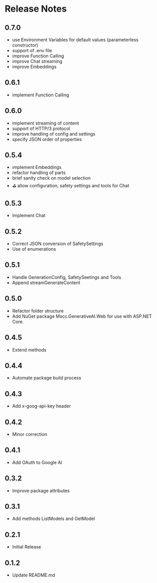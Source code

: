 # Release Notes

## 0.7.0

- use Environment Variables for default values (parameterless constructor)
- support of .env file
- improve Function Calling
- improve Chat streaming
- improve Embeddings

## 0.6.1

- implement Function Calling

## 0.6.0

- implement streaming of content
- support of HTTP/3 protocol
- improve handling of config and settings
- specify JSON order of properties

## 0.5.4

- implement Embeddings
- refactor handling of parts
- brief sanity check on model selection
- ⛳ allow configuration, safety settings and tools for Chat

## 0.5.3

- Implement Chat

## 0.5.2

- Correct JSON conversion of SafetySettings
- Use of enumerations

## 0.5.1

- Handle GenerationConfig, SafetySeetings and Tools
- Append streamGenerateContent

## 0.5.0

- Refactor folder structure
- Add NuGet package Mscc.GenerativeAI.Web for use with ASP.NET Core.

## 0.4.5

- Extend methods

## 0.4.4

- Automate package build process

## 0.4.3

- Add x-goog-api-key header

## 0.4.2

- Minor correction

## 0.4.1

- Add OAuth to Google AI

## 0.3.2

- Improve package attributes

## 0.3.1

- Add methods ListModels and GetModel

## 0.2.1

- Initial Release

## 0.1.2

- Update README.md
